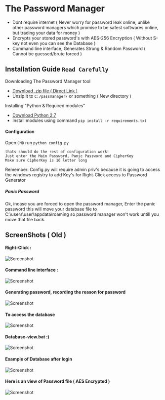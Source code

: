 # The Password Manager
 * Dont require internet ( Never worry for password leak online, unlike other password managers which promise to be safest softwares online, but trading your data for money ) 
 * Encrypts your stored password's with AES-256 Encryption ( Without S-key not even you can see the Database )
 * Command line interface, Generates Strong & Random Password ( Cannot be guessed/brute forced )

## Installation Guide `Read Carefully`
Downloading The Password Manager tool
* [Download .zip file ( Direct Link )](https://codeload.github.com/roothaxor/The-Password-Manager/zip/master)
* Unzip it to `C:/passmanager/` or something ( New directory )

Installing "Python & Required modules"

* [Download Python 2.7](https://www.python.org/downloads/windows/)
* Install modules using command `pip install -r requirements.txt` 

#### Configuration
Open `CMD` run `python config.py`
```
thats should do the rest of configuration work!
Just enter the Main Password, Panic Password and CipherKey
Make sure CipherKey is 16 letter long
```
Remember: Config.py will require admin priv's because it is going to access the windows registry to add Key's for Right-Click access to Password Generator
##### Panic Password

Ok, incase you are forced to open the password manager, Enter the panic password
this will move your database file to C:\users\user\appdata\roaming
so password manager won't work untill you move that file back.

## ScreenShots ( Old )
#### Right-Click :
![Screenshot](https://raw.githubusercontent.com/roothaxor/The-Password-Manager/master/Screenshots/screenshot_1.png)
#### Command line interface :
![Screenshot](https://raw.githubusercontent.com/roothaxor/The-Password-Manager/master/Screenshots/Screenshot_2.png)
#### Generating password, recording the reason for password
![Screenshot](https://raw.githubusercontent.com/roothaxor/The-Password-Manager/master/Screenshots/Screenshot_3.png)
#### To access the database
![Screenshot](https://raw.githubusercontent.com/roothaxor/The-Password-Manager/master/Screenshots/Screenshot_4.png)
#### Database-view.bat :)
![Screenshot](https://raw.githubusercontent.com/roothaxor/The-Password-Manager/master/Screenshots/Screenshot_5.png)
#### Example of Database after login
![Screenshot](https://raw.githubusercontent.com/roothaxor/The-Password-Manager/master/Screenshots/Screenshot_6.png)
#### Here is an view of Password file ( AES Encrypted )
![Screenshot](https://raw.githubusercontent.com/roothaxor/The-Password-Manager/master/Screenshots/Screenshot_7.png)
